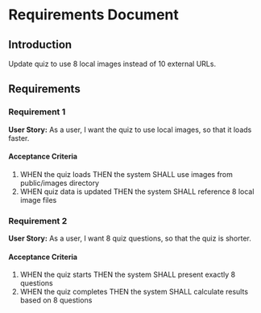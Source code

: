 # Requirements Document

## Introduction

Update quiz to use 8 local images instead of 10 external URLs.

## Requirements

### Requirement 1

**User Story:** As a user, I want the quiz to use local images, so that it loads faster.

#### Acceptance Criteria

1. WHEN the quiz loads THEN the system SHALL use images from public/images directory
2. WHEN quiz data is updated THEN the system SHALL reference 8 local image files

### Requirement 2

**User Story:** As a user, I want 8 quiz questions, so that the quiz is shorter.

#### Acceptance Criteria

1. WHEN the quiz starts THEN the system SHALL present exactly 8 questions
2. WHEN the quiz completes THEN the system SHALL calculate results based on 8 questions